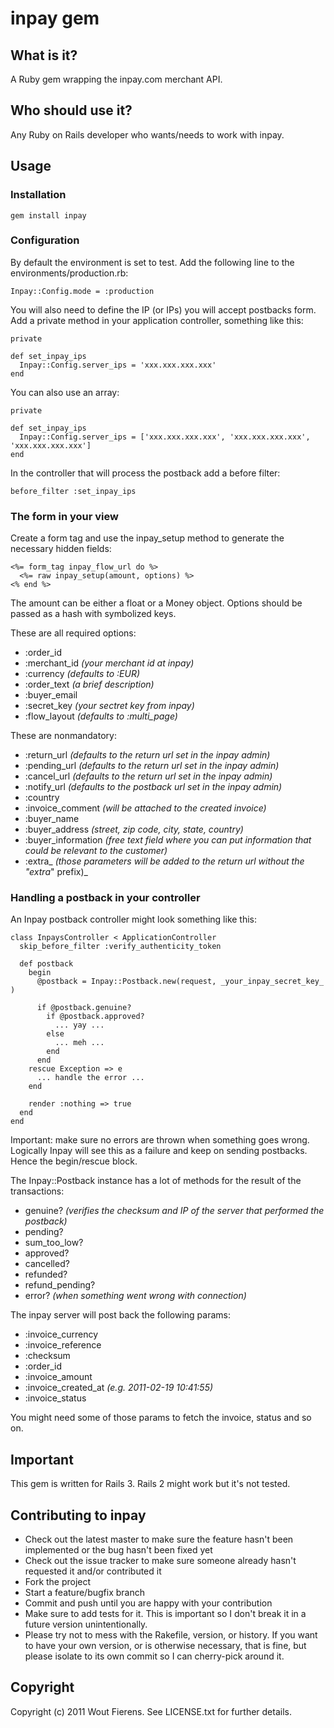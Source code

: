 # inpay gem

## What is it?
A Ruby gem wrapping the inpay.com merchant API.

## Who should use it?
Any Ruby on Rails developer who wants/needs to work with inpay.

## Usage

### Installation

    gem install inpay

### Configuration

By default the environment is set to test. Add the following line to the environments/production.rb:

    Inpay::Config.mode = :production

You will also need to define the IP (or IPs) you will accept postbacks form. Add a private method in your application controller, something like this:
    
    private
    
    def set_inpay_ips
      Inpay::Config.server_ips = 'xxx.xxx.xxx.xxx'
    end

You can also use an array:
    
    private
    
    def set_inpay_ips
      Inpay::Config.server_ips = ['xxx.xxx.xxx.xxx', 'xxx.xxx.xxx.xxx', 'xxx.xxx.xxx.xxx']
    end

In the controller that will process the postback add a before filter:

    before_filter :set_inpay_ips

### The form in your view

Create a form tag and use the inpay_setup method to generate the necessary hidden fields:
    
    <%= form_tag inpay_flow_url do %>
      <%= raw inpay_setup(amount, options) %>
    <% end %>

The amount can be either a float or a Money object. Options should be passed as a hash with symbolized keys.

These are all required options:

- :order_id 
- :merchant_id        _(your merchant id at inpay)_
- :currency           _(defaults to :EUR)_
- :order_text         _(a brief description)_
- :buyer_email
- :secret_key         _(your sectret key from inpay)_
- :flow_layout        _(defaults to :multi_page)_

These are nonmandatory:

- :return_url         _(defaults to the return url set in the inpay admin)_
- :pending_url        _(defaults to the return url set in the inpay admin)_
- :cancel_url         _(defaults to the return url set in the inpay admin)_
- :notify_url         _(defaults to the postback url set in the inpay admin)_
- :country
- :invoice_comment    _(will be attached to the created invoice)_
- :buyer_name
- :buyer_address      _(street, zip code, city, state, country)_
- :buyer_information  _(free text field where you can put information that could be relevant to the customer)_
- :extra_<name>       _(those parameters will be added to the return url without the "extra_" prefix)_

### Handling a postback in your controller

An Inpay postback controller might look something like this:

    class InpaysController < ApplicationController
      skip_before_filter :verify_authenticity_token
    
      def postback
        begin
          @postback = Inpay::Postback.new(request, _your_inpay_secret_key_ )
          
          if @postback.genuine?
            if @postback.approved?
              ... yay ...
            else
              ... meh ...
            end
          end
        rescue Exception => e
          ... handle the error ...
        end
        
        render :nothing => true
      end
    end

Important: make sure no errors are thrown when something goes wrong. Logically Inpay will see this as a failure and keep on sending postbacks. Hence the begin/rescue block.

The Inpay::Postback instance has a lot of methods for the result of the transactions:

- genuine? _(verifies the checksum and IP of the server that performed the postback)_
- pending?
- sum_too_low?
- approved?
- cancelled?
- refunded?
- refund_pending?
- error? _(when something went wrong with connection)_

The inpay server will post back the following params:

- :invoice_currency
- :invoice_reference
- :checksum
- :order_id
- :invoice_amount
- :invoice_created_at _(e.g. 2011-02-19 10:41:55)_
- :invoice_status

You might need some of those params to fetch the invoice, status and so on.

## Important

This gem is written for Rails 3. Rails 2 might work but it's not tested.

## Contributing to inpay
 
* Check out the latest master to make sure the feature hasn't been implemented or the bug hasn't been fixed yet
* Check out the issue tracker to make sure someone already hasn't requested it and/or contributed it
* Fork the project
* Start a feature/bugfix branch
* Commit and push until you are happy with your contribution
* Make sure to add tests for it. This is important so I don't break it in a future version unintentionally.
* Please try not to mess with the Rakefile, version, or history. If you want to have your own version, or is otherwise necessary, that is fine, but please isolate to its own commit so I can cherry-pick around it.

## Copyright

Copyright (c) 2011 Wout Fierens. See LICENSE.txt for
further details.

